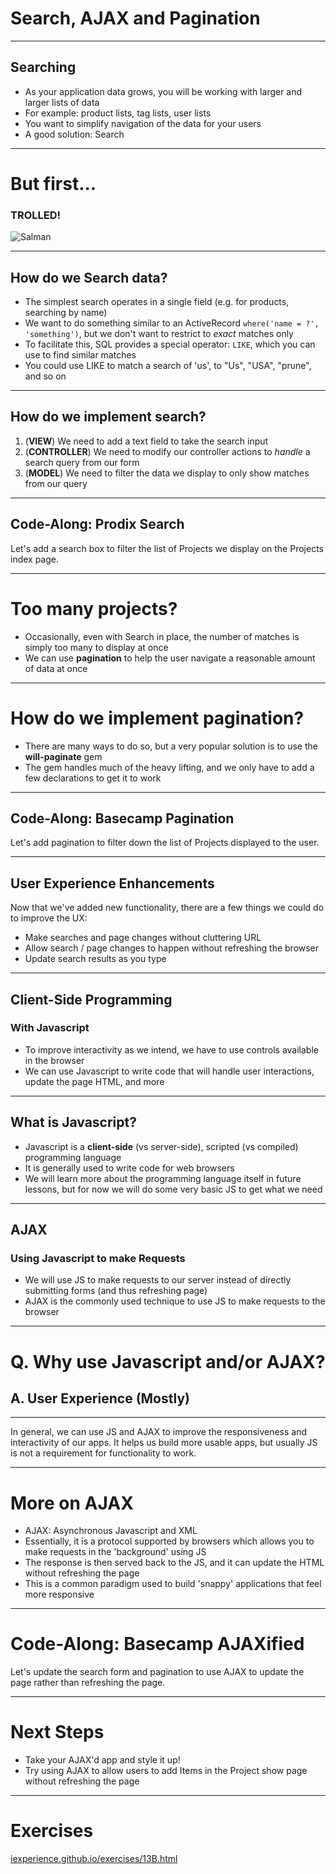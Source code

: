 # Search, AJAX and Pagination

---

## Searching

* As your application data grows, you will be working with larger and larger lists of data
* For example: product lists, tag lists, user lists
* You want to simplify navigation of the data for your users
* A good solution: Search

---

# But first...
### TROLLED!

![Salman](/images/exercises/salman-baby.jpg)

---

## How do we Search data?

* The simplest search operates in a single field (e.g. for products, searching by name)
* We want to do something similar to an ActiveRecord ```where('name = ?', 'something')```, but we don't want to restrict to *exact* matches only
* To facilitate this, SQL provides a special operator: ```LIKE```, which you can use to find similar matches
* You could use LIKE to match a search of 'us', to "Us", "USA", "prune", and so on

---

## How do we implement search?

1. (__VIEW__) We need to add a text field to take the search input
2. (__CONTROLLER__) We need to modify our controller actions to *handle* a search query from our form
3. (__MODEL__) We need to filter the data we display to only show matches from our query

---

## Code-Along: Prodix Search

Let's add a search box to filter the list of Projects we display on the Projects index page.

---

# Too many projects?

* Occasionally, even with Search in place, the number of matches is simply too many to display at once
* We can use __pagination__ to help the user navigate a reasonable amount of data at once

---

# How do we implement pagination?

* There are many ways to do so, but a very popular solution is to use the __will-paginate__ gem
* The gem handles much of the heavy lifting, and we only have to add a few declarations to get it to work

---

## Code-Along: Basecamp Pagination

Let's add pagination to filter down the list of Projects displayed to the user.

---

## User Experience Enhancements

Now that we've added new functionality, there are a few things we could do to improve the UX:

* Make searches and page changes without cluttering URL
* Allow search / page changes to happen without refreshing the browser
* Update search results as you type

---
## Client-Side Programming
### With Javascript

* To improve interactivity as we intend, we have to use controls available in the browser
* We can use Javascript to write code that will handle user interactions, update the page HTML, and more

---
## What is Javascript?

* Javascript is a __client-side__ (vs server-side), scripted (vs compiled) programming language
* It is generally used to write code for web browsers
* We will learn more about the programming language itself in future lessons, but for now we will do some very basic JS to get what we need

---
## AJAX
### Using Javascript to make Requests

* We will use JS to make requests to our server instead of directly submitting forms (and thus refreshing page)
* AJAX is the commonly used technique to use JS to make requests to the browser

---

# Q. Why use Javascript and/or AJAX?

## A. User Experience (Mostly)

---

In general, we can use JS and AJAX to improve the responsiveness and interactivity of our apps. It helps us build more usable apps, but usually JS is not a requirement for functionality to work.

---

# More on AJAX

* AJAX: Asynchronous Javascript and XML
* Essentially, it is a protocol supported by browsers which allows you to make requests in the 'background' using JS
* The response is then served back to the JS, and it can update the HTML without refreshing the page
* This is a common paradigm used to build 'snappy' applications that feel more responsive

---

# Code-Along: Basecamp AJAXified

Let's update the search form and pagination to use AJAX to update the page rather than refreshing the page.

---

# Next Steps

* Take your AJAX'd app and style it up!
* Try using AJAX to allow users to add Items in the Project show page without refreshing the page

---

# Exercises

[iexperience.github.io/exercises/13B.html](http://iexperience.github.io/exercises/13B.html)
